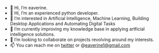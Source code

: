 - 👋 Hi, I’m eaverine.
- 👋 Hi, I’m an experienced python developer.
- 👀 I’m interested in Artificial Intelligence, Machine Learning, Building Desktop Applications and Automating Digital Tasks
- 🌱 I’m currently improving my knowledge base in applying artficial intelligence solutions.
- 💞️ I’m looking to collaborate on projects revolving around my interests.
- 📫 You can reach me on [twitter](https://twitter.com/eaverine1) or @eaverine1@gmail.com

<!---
eaverine/eaverine is a ✨ special ✨ repository because its `README.md` (this file) appears on your GitHub profile.
You can click the Preview link to take a look at your changes.
--->
